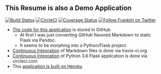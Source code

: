## This Resume is also a Demo Application

[![Build Status](https://travis-ci.org/theDevilsVoice/franklin-resume.svg?branch=master)](https://travis-ci.org/theDevilsVoice/franklin-resume) [![CircleCI](https://circleci.com/gh/theDevilsVoice/franklin-resume/tree/master.svg?style=svg)](https://circleci.com/gh/theDevilsVoice/franklin-resume/tree/master) [![Coverage Status](https://coveralls.io/repos/github/theDevilsVoice/franklin-resume/badge.svg?branch=master)](https://coveralls.io/github/theDevilsVoice/franklin-resume?branch=master) [![Follow Franklin on Twitter](https://img.shields.io/twitter/follow/thedevilsvoice.svg?style=social&label=Follow%20me%20on%20Twitter)][twitter] 

[twitter]: https://twitter.com/intent/user?screen_name=theDevilsVoice "Follow Franklin on Twitter"

- [The code for this application](https://github.com/theDevilsVoice/franklin-resume) is stored in GitHub
    - At first I was just converting GitHub flavored Markdown to static Flask via Pandoc. 
    - It seems to be morphing into a Python/Flask project. 
- [Continuous Integration](https://travis-ci.org/theDevilsVoice/franklin-resume) of Markdown files is done via travis-ci.org
- [Continuous Integration](https://circleci.com/gh/theDevilsVoice/franklin-resume/tree/master) of Python 3.6 Flask application is done via circleci.com
- This [application is built on Heroku](https://www.heroku.com/what)
